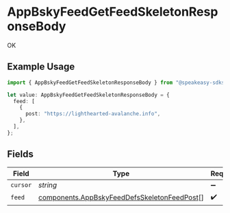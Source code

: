 # AppBskyFeedGetFeedSkeletonResponseBody

OK

## Example Usage

```typescript
import { AppBskyFeedGetFeedSkeletonResponseBody } from "@speakeasy-sdks/bluesky/models/operations";

let value: AppBskyFeedGetFeedSkeletonResponseBody = {
  feed: [
    {
      post: "https://lighthearted-avalanche.info",
    },
  ],
};
```

## Fields

| Field                                                                                                      | Type                                                                                                       | Required                                                                                                   | Description                                                                                                |
| ---------------------------------------------------------------------------------------------------------- | ---------------------------------------------------------------------------------------------------------- | ---------------------------------------------------------------------------------------------------------- | ---------------------------------------------------------------------------------------------------------- |
| `cursor`                                                                                                   | *string*                                                                                                   | :heavy_minus_sign:                                                                                         | N/A                                                                                                        |
| `feed`                                                                                                     | [components.AppBskyFeedDefsSkeletonFeedPost](../../models/components/appbskyfeeddefsskeletonfeedpost.md)[] | :heavy_check_mark:                                                                                         | N/A                                                                                                        |